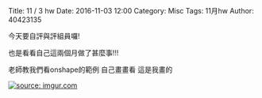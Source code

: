 Title: 11 / 3 hw
Date: 2016-11-03 12:00
Category: Misc
Tags: 11月hw
Author: 40423135





今天要自評與評組員囉!

<!-- PELICAN_END_SUMMARY -->

也是看看自己這兩個月做了甚麼事!!!

老師教我們看onshape的範例  自己畫畫看 這是我畫的

<a href="http://imgur.com/6OEwGIS"><img src="http://i.imgur.com/6OEwGIS.png" title="source: imgur.com" /></a>

